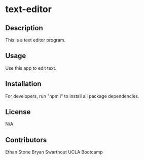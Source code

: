 # text-editor

## Description
This is a text editor program.

## Usage
Use this app to edit text.

## Installation 
For developers, run "npm i" to install all package dependencies.

## License
N/A

## Contributors
Ethan Stone
Bryan Swarthout
UCLA Bootcamp
